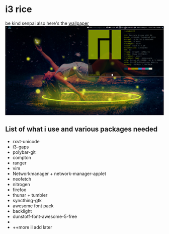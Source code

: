 # i3 rice
be kind senpai also here's the [wallpaper](Wallpaper.jpg)
![pic](desktop.png)

## List of what i use and various packages needed
+ rxvt-unicode
+ i3-gaps
+ polybar-git
+ compton
+ ranger
+ vim
+ Networkmanager + network-manager-applet
+ neofetch
+ nitrogen
+ firefox
+ thunar + tumbler
+ syncthing-gtk
+ awesome font pack
+ backlight
+ dunstotf-font-awesome-5-free
+
+ ++more il add later
